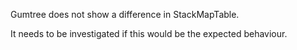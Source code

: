 Gumtree does not show a difference in StackMapTable.

It needs to be investigated if this would be the expected behaviour.
